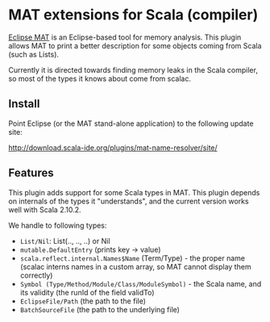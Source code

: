 MAT extensions for Scala (compiler)
==============

[Eclipse MAT][mat] is an Eclipse-based tool for memory analysis. This plugin allows
MAT to print a better description for some objects coming from Scala (such as Lists).

Currently it is directed towards finding memory leaks in the Scala compiler, so
most of the types it knows about come from scalac.

Install
-------

Point Eclipse (or the MAT stand-alone application) to the following update site:

http://download.scala-ide.org/plugins/mat-name-resolver/site/

Features 
----------

This plugin adds support for some Scala types in MAT. This plugin depends on internals of the types it "understands", and the current version works well with Scala 2.10.2.

We handle to following types:

- `List/Nil`: List(.., .., ..) or Nil
- `mutable.DefaultEntry` (prints key -> value)
- `scala.reflect.internal.Names$Name` (Term/Type)  - the proper name (scalac interns names in a custom array, so MAT cannot display them correctly)
- `Symbol (Type/Method/Module/Class/ModuleSymbol)` - the Scala name, and its validity (the runId of the field validTo)
- `EclipseFile/Path` (the path to the file)
- `BatchSourceFile` (the path to the underlying file)

[mat]: http://www.eclipse.org/mat/